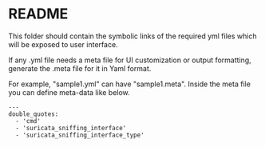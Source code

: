 README
===============
This folder should contain the symbolic links of the required yml files which will be exposed to user interface.

If any .yml file needs a meta file for UI customization or output formatting, generate the .meta file for it in Yaml format.

For example, "sample1.yml" can have "sample1.meta". Inside the meta file you can define meta-data like below.

    ---
    double_quotes:
      - 'cmd'
      - 'suricata_sniffing_interface'
      - 'suricata_sniffing_interface_type'